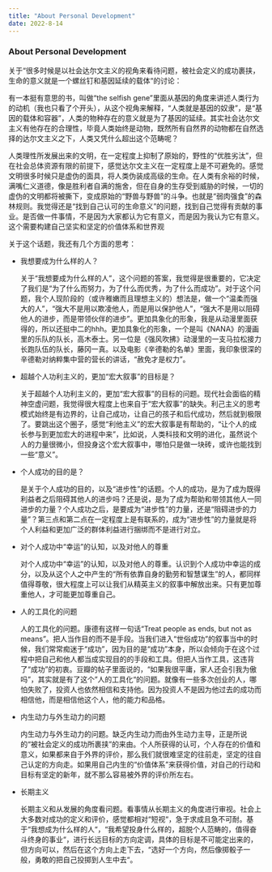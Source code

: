 ```yaml
---
title: "About Personal Development"
date: 2022-8-14
---
```


### About Personal Development

关于“很多时候是以社会达尔文主义的视角来看待问题，被社会定义的成功裹挟，生命的意义就是一个螺丝钉和基因延续的载体“的讨论：

有一本挺有意思的书，叫做“the selfish gene”里面从基因的角度来讲述人类行为的动机（我也只看了个开头），从这个视角来解释，“人类就是基因的奴隶”，是“基因的载体和容器”，人类的物种存在的意义就是为了基因的延续。其实社会达尔文主义有他存在的合理性，毕竟人类始终是动物，既然所有自然界的动物都在自然选择的达尔文主义之下，人类又凭什么超出这个范畴呢？

人类理性所发展出来的文明，在一定程度上抑制了原始的，野性的“优胜劣汰”，但在社会总体资源有限的前提下，感觉达尔文主义在一定程度上是不可避免的。感觉文明很多时候只是虚伪的面具，将人类伪装成高级的生命。在人类有余裕的时候，满嘴仁义道德，像是胜利者自满的施舍，但在自身的生存受到威胁的时候，一切的虚伪的文明都将被撕下，变成原始的“野兽与野兽”的斗争。也就是“弱肉强食”的森林规则。我觉得还是“找到自己认可的生命意义”的问题，找到自己觉得有贡献的事业。是否做一件事情，不是因为大家都认为它有意义，而是因为我认为它有意义。这个需要构建自己坚实和坚定的价值体系和世界观

关于这个话题，我还有几个方面的思考：
- 我想要成为什么样的人？

  关于“我想要成为什么样的人”，这个问题的答案，我觉得是很重要的，它决定了我们是“为了什么而努力，为了什么而优秀，为了什么而成功”。对于这个问题，我个人现阶段的（或许稚嫩而且理想主义的）想法是，做一个“温柔而强大的人”，“强大不是用以欺凌他人，而是用以保护他人”，“强大不是用以阻碍他人的进步，而是带领伙伴的进步”。更加具象化的形象，我是从动漫里面获得的，所以还挺中二的hhh。更加具象化的形象，一个是叫《NANA》的漫画里的乐队的队长，高木泰士。另一位是《强风吹拂》动漫里的一支马拉松接力长跑队伍的队长，藤冈一真。以及电影《辛德勒的名单》里面，我印象很深的辛德勒对纳粹集中营的营长的讲话，“赦免才是权力”。

- 超越个人功利主义的，更加“宏大叙事”的目标是？

  关于超越个人功利主义的，更加“宏大叙事”的目标的问题。现代社会面临的精神空虚问题，我觉得很大程度上也来自于“宏大叙事”的缺失。利己主义的思考模式始终是有边界的，让自己成功，让自己的孩子和后代成功，然后就到极限了。要跳出这个圈子，感觉“利他主义”的宏大叙事是有帮助的，“让个人的成长参与到更加宏大的进程中来”，比如说，人类科技和文明的进化，虽然说个人的力量很微小，但投身这个宏大叙事中，哪怕只是做一块砖，或许也能找到一些“意义”。

- 个人成功的目的是？

  是关于个人成功的目的，以及“进步性”的话题。个人的成功，是为了成为既得利益者之后阻碍其他人的进步吗？还是说，是为了成为帮助和带领其他人一同进步的力量？个人成功之后，是要成为“进步性”的力量，还是“阻碍进步的力量”？第三点和第二点在一定程度上是有联系的，成为“进步性”的力量就是将个人利益和更加广泛的群体利益进行捆绑而不是进行对立。

- 对个人成功中“幸运”的认知，以及对他人的尊重

  对个人成功中“幸运”的认知，以及对他人的尊重。认识到个人成功中幸运的成分，以及从这个人之中产生的“所有依靠自身的勤劳和智慧谋生”的人，都同样值得尊敬，很大程度上可以让我们从精英主义的叙事中解放出来。只有更加尊重他人，才可能更加尊重自己。

- 人的工具化的问题

  人的工具化的问题。康德有这样一句话“Treat people as ends, but not as means”。把人当作目的而不是手段。当我们进入“世俗成功”的叙事当中的时候，我们常常痴迷于“成功”，因为目的是“成功”本身，所以会倾向于在这个过程中把自己和他人都当成实现目的的手段和工具。但把人当作工具，这违背了“成功”的初衷。豆瓣的帖子里面说的，“如果我很平庸，家人还会引我为傲吗”，其实就是有了这个”人的工具化“的问题。就像有一些多次创业的人，哪怕失败了，投资人也依然相信和支持他。因为投资人不是因为他过去的成功而相信他，而是相信他这个人，他的能力和品格。

- 内生动力与外生动力的问题

  内生动力与外生动力的问题。缺乏内生动力而由外生动力主导，正是所说的“被社会定义的成功所裹挟”的来由。个人所获得的认可，个人存在的价值和意义，如果都来自于外界的评价，那么我们就很难坚定的往前走，坚定的往自己认定的方向走。如果用自己内生的“价值体系”来获得价值，对自己的行动和目标有坚定的新年，就不那么容易被外界的评价所左右。

- 长期主义

  长期主义和从发展的角度看问题。看事情从长期主义的角度进行审视。社会上大多数对成功的定义和评价，感觉都相对“短视“，急于求成且急不可耐。基于“我想成为什么样的人“，“我希望投身什么样的，超脱个人范畴的，值得奋斗终身的事业“，进行长远目标的方向定调，具体的目标是不可能定出来的，但方向可以，然后在这个方向上走下去，“选好一个方向，然后像掷骰子一般，勇敢的把自己投掷到人生中去“。
